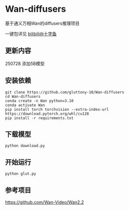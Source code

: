 # Wan-diffusers

基于通义万相Wan的diffusers推理项目

一键包详见 [bilibili@十字鱼](https://space.bilibili.com/893892)

## 更新内容
250728 添加5B模型
## 安装依赖
```
git clone https://github.com/gluttony-10/Wan-diffusers
cd Wan-diffusers
conda create -n Wan python=3.10
conda activate Wan
pip install torch torchvision --extra-index-url https://download.pytorch.org/whl/cu128
pip install -r requirements.txt
```
## 下载模型
```
python download.py
```
## 开始运行
```
python glut.py
```
## 参考项目
https://github.com/Wan-Video/Wan2.2


